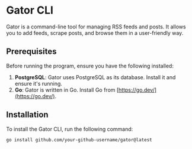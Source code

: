 # Gator CLI

Gator is a command-line tool for managing RSS feeds and posts. It allows you to add feeds, scrape posts, and browse them in a user-friendly way.

## Prerequisites

Before running the program, ensure you have the following installed:

1. **PostgreSQL**: Gator uses PostgreSQL as its database. Install it and ensure it's running.
2. **Go**: Gator is written in Go. Install Go from [https://go.dev/](https://go.dev/).

## Installation

To install the Gator CLI, run the following command:

```bash
go install github.com/your-github-username/gator@latest
